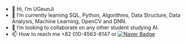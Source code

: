- 👋 Hi, I’m UGeunJi
- 🌱 I’m currently learning SQL, Python, Algorithms, Data Structure, Data Analysis, Machine Learning, OpenCV and DNN.
- 💞️ I’m looking to collaborate on any other student studying AI.
- 📫 How to reach me +82 010-4563-8147 or [![Naver Badge](https://img.shields.io/badge/Naver-D14836?style=flat&logo=naver&logoColor=white)](mailto:ajtwlsdnrms@naver.com)


<!---
[![Top Langs](https://github-readme-stats.vercel.app/api/top-langs/?username=UGeunJi&hide=jupyter%20notebook&layout=compact)](https://github.com/UGeunJi/github-readme-stats)
--->

<!---
![Anurag's GitHub stats](https://github-readme-stats.vercel.app/api?username=UGeunJi&theme=great-gatsby&show_icons=true)
--->


<!---
UGeunJi/UGeunJi is a ✨ special ✨ repository because its `README.md` (this file) appears on your GitHub profile.
You can click the Preview link to take a look at your changes.
--->
